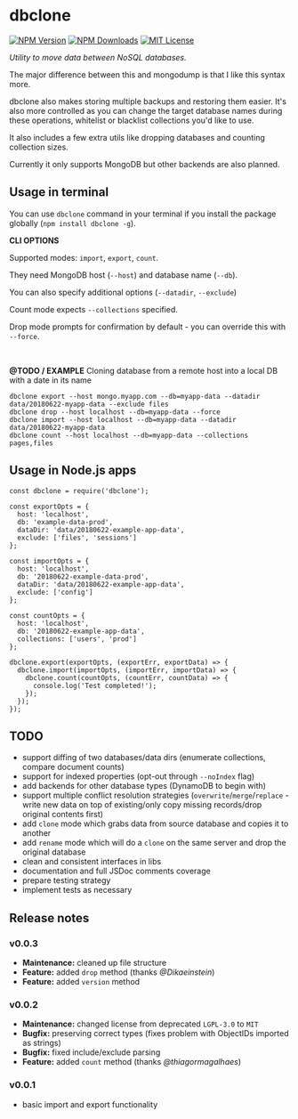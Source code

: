# dbclone

[![NPM Version][npm-img]][npm-url]
[![NPM Downloads][npm-dl-img]][npm-stat-url]
[![MIT License][license-img]][license-link]

[npm-url]: https://npmjs.org/package/dbclone
[npm-stat-url]: https://npm-stat.com/charts.html?package=dbclone
[npm-img]: https://img.shields.io/npm/v/dbclone.svg
[npm-dl-img]: https://img.shields.io/npm/dm/dbclone.svg

[license-img]: https://img.shields.io/badge/license-MIT-blue.svg
[license-link]: https://spdx.org/licenses/MIT


*Utility to move data between NoSQL databases.*

The major difference between this and mongodump is that I like this syntax more.

dbclone also makes storing multiple backups and restoring them easier.
It's also more controlled as you can change the target database names during
these operations, whitelist or blacklist collections you'd like to use.

It also includes a few extra utils like dropping databases and counting collection sizes.

Currently it only supports MongoDB but other backends are also planned.


## Usage in terminal

You can use `dbclone` command in your terminal if you install the package
globally (`npm install dbclone -g`).

**CLI OPTIONS**

Supported modes: `import`, `export`, `count`.

They need MongoDB host (`--host`) and database name (`--db`).

You can also specify additional options  (`--datadir`, `--exclude`)

Count mode expects `--collections` specified.

Drop mode prompts for confirmation by default - you can override this with `--force`.

<br />

**@TODO / EXAMPLE** Cloning database from a remote host into a local DB with a date in its name

```
dbclone export --host mongo.myapp.com --db=myapp-data --datadir data/20180622-myapp-data --exclude files
dbclone drop --host localhost --db=myapp-data --force
dbclone import --host localhost --db=myapp-data --datadir data/20180622-myapp-data
dbclone count --host localhost --db=myapp-data --collections pages,files
```


## Usage in Node.js apps

```
const dbclone = require('dbclone');

const exportOpts = {
  host: 'localhost',
  db: 'example-data-prod',
  dataDir: 'data/20180622-example-app-data',
  exclude: ['files', 'sessions']
};

const importOpts = {
  host: 'localhost',
  db: '20180622-example-data-prod',
  dataDir: 'data/20180622-example-app-data',
  exclude: ['config']
};

const countOpts = {
  host: 'localhost',
  db: '20180622-example-app-data',
  collections: ['users', 'prod']
};

dbclone.export(exportOpts, (exportErr, exportData) => {
  dbclone.import(importOpts, (importErr, importData) => {
    dbclone.count(countOpts, (countErr, countData) => {
      console.log('Test completed!');
    });
  });
});
```


## TODO

- support diffing of two databases/data dirs (enumerate collections, compare document counts)
- support for indexed properties (opt-out through `--noIndex` flag)
- add backends for other database types (DynamoDB to begin with)
- support multiple conflict resolution strategies (`overwrite`/`merge`/`replace` - write new data on top of existing/only copy missing records/drop original contents first)
- add `clone` mode which grabs data from source database and copies it to another
- add `rename` mode which will do a `clone` on the same server and drop the original database
- clean and consistent interfaces in libs
- documentation and full JSDoc comments coverage
- prepare testing strategy
- implement tests as necessary


## Release notes

### v0.0.3

- **Maintenance:** cleaned up file structure
- **Feature:** added `drop` method (thanks *@Dikaeinstein*)
- **Feature:** added `version` method


### v0.0.2

- **Maintenance:** changed license from deprecated `LGPL-3.0` to `MIT`
- **Bugfix:** preserving correct types (fixes problem with ObjectIDs imported as strings)
- **Bugfix:** fixed include/exclude parsing
- **Feature:** added `count` method (thanks *@thiagormagalhaes*)


### v0.0.1

- basic import and export functionality

